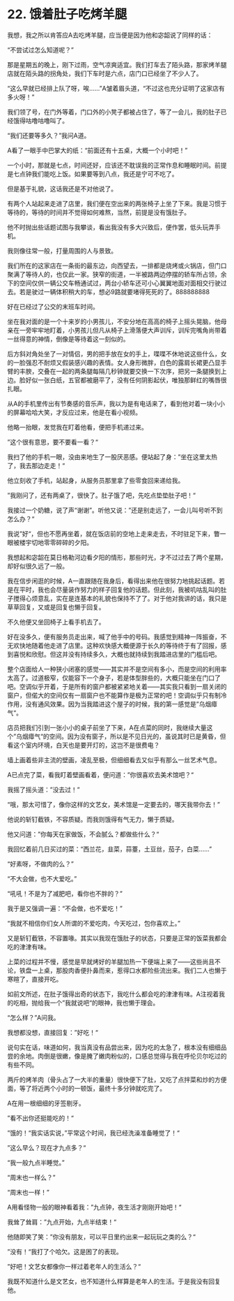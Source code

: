 # 22. 饿着肚子吃烤羊腿

我想，我之所以肯答应A去吃烤羊腿，应当便是因为他和宓韶说了同样的话：

“不尝试过怎么知道呢？”

那是星期五的晚上，刚下过雨，空气凉爽适宜。我们打车去了陌头路，那家烤羊腿店就在陌头路的拐角处，我们下车时是六点，店门口已经坐了不少人了。

“这么早就已经排上队了呀，唉……”A皱着眉头道，“不过这也充分证明了这家店有多火呀！”

我们领了号，在门外等着，门口外的小凳子都被占住了，等了一会儿，我的肚子已经饿得咕噜咕噜叫了。

“我们还要等多久？”我问A道。

A看了一眼手中巴掌大的纸：“前面还有十五桌，大概一个小时吧！”

一个小时，那就是七点，时间还好，应该还不耽误我的正常作息和睡眠时间。前提是七点钟我们能吃上饭。如果要等到八点，我还是宁可不吃了。

但是基于礼貌，这话我还是不对他说了。

有两个人站起来走进了店里，我们便在空出来的两张椅子上坐了下来。我是习惯于等待的，等待的时间并不觉得如何难熬，当然，前提是没有饿肚子。

他不时抛出些话题试图与我攀谈，看出我没有多大兴致后，便作罢，低头玩弄手机。

我则像往常一般，打量周围的人与景致。

我们所在的这家店在一条街的最东边，向西望去，一排都是烧烤或火锅店，但门口聚满了等待人的，也仅此一家。狭窄的街道，一半被路两边停摆的轿车所占领，余下的空间仅供一辆公交车畅通试过，两台小轿车还可小心翼翼地面对面相交行驶过去。若是驶过一辆体积稍大的车，想必9路就要堵得死死的了。888888888

好在已经过了公交的末班车时间。

坐在我对面的是一个十来岁的小男孩儿，不安分地在高高的椅子上摇头晃脑，他母亲在一旁牢牢地盯着，小男孩儿但凡从椅子上滑落便大声训斥，训斥完嘴角尚带着一丝得意的神情，倒像是等待着这一刻似的。

后方斜对角处坐了一对情侣，男的把手放在女的手上，喋喋不休地说这些什么，女的一脸强忍不耐烦又假装感兴趣的表情。女人身形微胖，白色的露肩长裙更凸显手臂的丰腴，交叠在一起的两条腿每隔几秒钟就要交换一下次序，把另一条腿换到上边。脸好似一张白纸，五官都被磨平了，没有任何阴影起伏，唯独那鲜红的嘴唇很扎眼。

从A的手机里传出有节奏感的音乐声，我以为是有电话来了，看到他对着一块小小的屏幕哈哈大笑，才反应过来，他是在看小视频。

他略一抬眼，发觉我在盯着他看，便把手机递过来。

”这个很有意思，要不要看一看？“

我扫了他的手机一眼，没由来地生了一股厌恶感。便站起了身：”坐在这里太热了，我去那边走走！“

他立刻收了手机，站起身，从服务员那里拿了些零食回来递给我。

”我刚问了，还有两桌了，很快了。肚子饿了吧，先吃点垫垫肚子吧！“

我接过一个奶糖，说了声“谢谢”。听他又说：”还是别走远了，一会儿叫号听不到怎么办？“

我说”好“，但也不愿再坐着，就在饭店前的空地上走来走去，不时驻足下来，瞥一眼被楼宇切地零零碎碎的夕阳。

我想起和宓韶在莫日格勒河边看夕阳的情形，那些时光，才不过过去了两个星期，却好似很久远了一般。 

我在信步闲逛的时候，A一直跟随在我身后，看得出来他在很努力地挑起话题。若是在平时，我也会尽量装作努力的样子回复他的话题。但此刻，我被叽咕乱叫的肚子搅得心烦意乱，实在是连基本的礼貌也保持不了了。对于他对我讲的话，我只是草草回复，又或是回复也懒于回复。

不久他便又坐回椅子上看手机去了。

好在没多久，便有服务员走出来，喊了他手中的号码。我感觉到精神一阵振奋，不无欢快地随着他走进了店里。这种欢快感大概便源于长久的等待终于有了回报，感到喜悦和欣慰。但这并没有持续多久，大概也就持续到我踏进店里的门槛后吧。

整个店面给人一种狭小闭塞的感觉——其实并不是空间有多小，而是空间的利用率太高了。过道极窄，仅能容下一个身子，若是体型胖些的，大概只能坐在门口了吧。空调似乎开着，于是所有的窗户都被紧紧地关着——其实我只看到一扇关闭的窗户，但偌大的空间仅有一扇窗户也不能算作是极为正常的吧！空调似乎只有制冷作用，没有通风效果。因为当我踏进这个屋子的时候，我的第一感觉是”乌烟瘴气“。

店员把我们引到一张小小的桌子前坐了下来，A在点菜的同时，我继续大量这个”乌烟瘴气“的空间。因为没有窗子，所以是不见日光的，虽说其时已是黄昏，但看这个室内环境，白天也是要开灯的，这岂不是很费电？

墙上画着些非主流的壁画，凌乱至极，但细细看去又似乎有那么一丝艺术气息。

A已点完了菜，看我盯着壁画看着，便问道：”你很喜欢去美术馆吧？“

我摇了摇头道：”没去过！”

“哦，那太可惜了，像你这样的文艺女，美术馆是一定要去的，哪天我带你去！”

他说的斩钉截铁，不容质疑。而我则饿得有气无力，懒于质疑。

他又问道：”你每天在家做饭，不会腻么？都做些什么？“

我回忆着前几日买过的菜：“西兰花，韭菜，蒜薹，土豆丝，茄子，白菜……”

“好素呀，不做肉的么？”

“不大会做，也不大爱吃。”

“吼吼！不是为了减肥吧，看你也不胖的？”

我于是又强调一遍：“不会做，也不爱吃！”

“我就不相信你们女人所谓的不爱吃肉，今天吃过，包你喜欢上。”

又是斩钉截铁，不容置喙。其实以我现在饿肚子的状态，只要是正常的饭菜我都会吃的津津有味。

上菜的过程并不慢，感觉是早就烤好的羊腿加热一下便端上来了——这些尚且不论，铁盘一上桌，那股肉香便扑鼻而来，惹得口水都险些流出来。我们二人也懒于寒暄了，直接开吃。

如前文所述，在肚子饿得出奇的状态下，我吃什么都会吃的津津有味。A注视着我的吃相，抛给我一个”我就说吧“的眼神，我也懒于理会。

“怎么样？”A问我。

我想都没想，直接回复：”好吃！“

说句实在话，味道如何，我当真没有品尝出来，因为吃的太急了，根本没有细细品尝的余地。肉倒是很嫩，像是腌了嫩肉粉似的，口感总觉得与我在呼伦贝尔吃过的有些不同。

两斤的烤羊肉（骨头占了一大半的重量）很快便下了肚，又吃了点拌菜和炒的方便面，等了将近两个小时的一顿饭，最终十多分钟就吃完了。

A在用一根细细的牙签剔牙。

”看不出你还挺能吃的！“

”饿的！“我实话实说，”平常这个时间，我已经洗澡准备睡觉了！“

”这么早么？现在才九点多？“

“我一般九点半睡觉。”

“周末也一样么？”

“周末也一样！”

A用看怪物一般的眼神看着我：”九点钟，夜生活才刚刚开始吧！“

我耸了耸肩：”九点开始，九点半结束！“

他随即笑了笑：”你没有朋友，可以平日里约出来一起玩玩之类的么？“

”没有！“我打了个哈欠。这是困了的表现。

”好吧！文艺女都像你一样过着老年人的生活么？“

我既不知道什么是文艺女，也不知道什么样算是老年人的生活。于是我没有回复他。